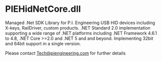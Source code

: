 # PIEHidNetCore.dll
Managed .Net SDK Library for P.I. Engineering USB HID devices including X-keys, RailDriver, custom products. .NET Standard 2.0 implementation supporting a wide range of .NET platforms including .NET Framework 4.6.1 to 4.8, .NET Core >=2.0 and .NET 5 and and beyond. Implementing 32bit and 64bit support in a single version.

Please contact Tech@piengineering.com for further details
